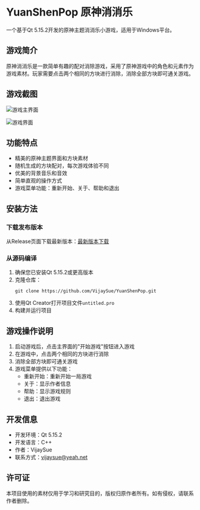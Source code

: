 # YuanShenPop 原神消消乐

一个基于Qt 5.15.2开发的原神主题消消乐小游戏，适用于Windows平台。

## 游戏简介

原神消消乐是一款简单有趣的配对消除游戏，采用了原神游戏中的角色和元素作为游戏素材。玩家需要点击两个相同的方块进行消除，消除全部方块即可通关游戏。

## 游戏截图

![游戏主界面](https://github.com/VijaySue/YuanShenPop/assets/101463820/876ae0e3-7f5c-499c-b3f7-09ac42c09b92)

![游戏界面](https://github.com/VijaySue/YuanShenPop/assets/101463820/3e62e0a2-d06b-4ca4-b564-fb9b4a9595fc)

## 功能特点

- 精美的原神主题界面和方块素材
- 随机生成的方块配对，每次游戏体验不同
- 优美的背景音乐和音效
- 简单直观的操作方式
- 游戏菜单功能：重新开始、关于、帮助和退出

## 安装方法

### 下载发布版本

从Release页面下载最新版本：[最新版本下载](https://github.com/VijaySue/YuanShenPop/releases/tag/Release)

### 从源码编译

1. 确保您已安装Qt 5.15.2或更高版本
2. 克隆仓库：
   ```
   git clone https://github.com/VijaySue/YuanShenPop.git
   ```
3. 使用Qt Creator打开项目文件`untitled.pro`
4. 构建并运行项目

## 游戏操作说明

1. 启动游戏后，点击主界面的"开始游戏"按钮进入游戏
2. 在游戏中，点击两个相同的方块进行消除
3. 消除全部方块即可通关游戏
4. 游戏菜单提供以下功能：
   - 重新开始：重新开始一局游戏
   - 关于：显示作者信息
   - 帮助：显示游戏规则
   - 退出：退出游戏

## 开发信息

- 开发环境：Qt 5.15.2
- 开发语言：C++
- 作者：VijaySue
- 联系方式：vijaysue@yeah.net

## 许可证

本项目使用的素材仅用于学习和研究目的，版权归原作者所有。如有侵权，请联系作者删除。
